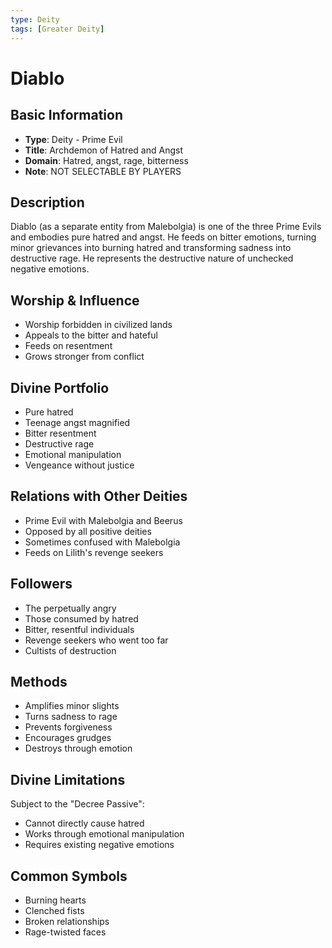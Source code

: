 ```yaml
---
type: Deity
tags: [Greater Deity]
---
```


# Diablo

## Basic Information
- **Type**: Deity - Prime Evil
- **Title**: Archdemon of Hatred and Angst
- **Domain**: Hatred, angst, rage, bitterness
- **Note**: NOT SELECTABLE BY PLAYERS

## Description
Diablo (as a separate entity from Malebolgia) is one of the three Prime Evils and embodies pure hatred and angst. He feeds on bitter emotions, turning minor grievances into burning hatred and transforming sadness into destructive rage. He represents the destructive nature of unchecked negative emotions.

## Worship & Influence
- Worship forbidden in civilized lands
- Appeals to the bitter and hateful
- Feeds on resentment
- Grows stronger from conflict

## Divine Portfolio
- Pure hatred
- Teenage angst magnified
- Bitter resentment
- Destructive rage
- Emotional manipulation
- Vengeance without justice

## Relations with Other Deities
- Prime Evil with Malebolgia and Beerus
- Opposed by all positive deities
- Sometimes confused with Malebolgia
- Feeds on Lilith's revenge seekers

## Followers
- The perpetually angry
- Those consumed by hatred
- Bitter, resentful individuals
- Revenge seekers who went too far
- Cultists of destruction

## Methods
- Amplifies minor slights
- Turns sadness to rage
- Prevents forgiveness
- Encourages grudges
- Destroys through emotion

## Divine Limitations
Subject to the "Decree Passive":
- Cannot directly cause hatred
- Works through emotional manipulation
- Requires existing negative emotions

## Common Symbols
- Burning hearts
- Clenched fists
- Broken relationships
- Rage-twisted faces
